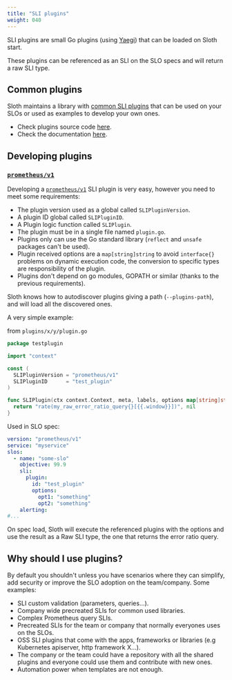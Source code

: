 ```yaml
---
title: "SLI plugins"
weight: 040
---
```


SLI plugins are small Go plugins (using [Yaegi]) that can be loaded on Sloth start.

These plugins can be referenced as an SLI on the SLO specs and will return a raw SLI type.

## Common plugins

Sloth maintains a library with [common SLI plugins][common-sli-plugins] that can be used on your SLOs or used as examples to develop your own ones.

- Check plugins source code [here][common-sli-plugins].
- Check the documentation [here](../sli-plugins/coredns-availability.md).

## Developing plugins

### [`prometheus/v1`][plugins-v1]

Developing a [`prometheus/v1`][plugins-v1] SLI plugin is very easy, however you need to meet some requirements:

- The plugin version used as a global called `SLIPluginVersion`.
- A plugin ID global called `SLIPluginID`.
- A Plugin logic function called `SLIPlugin`.
- The plugin must be in a single file named `plugin.go`.
- Plugins only can use the Go standard library (`reflect` and `unsafe` packages can't be used).
- Plugin received options are a `map[string]string` to avoid `interface{}` problems on dynamic execution code, the conversion to specific types are responsibility of the plugin.
- Plugins don't depend on go modules, GOPATH or similar (thanks to the previous requirements).

Sloth knows how to autodiscover plugins giving a path (`--plugins-path`), and will load all the discovered ones.

A very simple example:

from `plugins/x/y/plugin.go`

```go
package testplugin

import "context"

const (
  SLIPluginVersion = "prometheus/v1"
  SLIPluginID      = "test_plugin"
)

func SLIPlugin(ctx context.Context, meta, labels, options map[string]string) (string, error) {
  return "rate(my_raw_error_ratio_query{}[{{.window}}])", nil
}
```

Used in SLO spec:

```yaml
version: "prometheus/v1"
service: "myservice"
slos:
  - name: "some-slo"
    objective: 99.9
    sli:
      plugin:
        id: "test_plugin"
        options:
          opt1: "something"
          opt2: "something"
    alerting:
#...
```

On spec load, Sloth will execute the referenced plugins with the options and use the result as a Raw SLI type, the one that returns the error ratio query.

## Why should I use plugins?

By default you shouldn't unless you have scenarios where they can simplify, add security or improve the SLO adoption on the team/company. Some examples:

- SLI custom validation (parameters, queries...).
- Company wide precreated SLIs for common used libraries.
- Complex Prometheus query SLIs.
- Precreated SLIs for the team or company that normally everyones uses on the SLOs.
- OSS SLI plugins that come with the apps, frameworks or libraries (e.g Kubernetes apiserver, http framework X...).
- The company or the team could have a repository with all the shared plugins and everyone could use them and contribute with new ones.
- Automation power when templates are not enough.

[yaegi]: https://github.com/traefik/yaegi
[common-sli-plugins]: https://github.com/slok/sloth-common-sli-plugins
[plugins-v1]: https://github.com/slok/sloth/blob/main/pkg/prometheus/plugin/v1/v1.go
